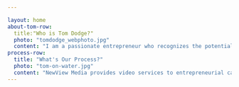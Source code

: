 ```yaml
---

layout: home
about-tom-row:
  title:"Who is Tom Dodge?"
  photo: "tomdodge_webphoto.jpg"
  content: "I am a passionate entrepreneur who recognizes the potential of media to educate, entertain and engage.  As new technologies continue to develop and allow individuals to connect and communicate efficiently like no other period in our history, the importance of video has risen astronomically. Thus, I strive to gather passionate teams together to collaborate and produce video projects that promote innovative ideas and push humanity forward."
process-row:
  title: "What's Our Process?"
  photo: "tom-on-water.jpg"
  content: "NewView Media provides video services to entrepreneurial causes in the Greater Boston area and beyond. Beginning with the critical preproduction phase, to executing shoots and through each editing iteration, we aim to guide our clients through every step of the video production process. With over $2 million raised in crowdfunding campaigns, NewView.Media is confident we can visually communicate your view."
---
```

